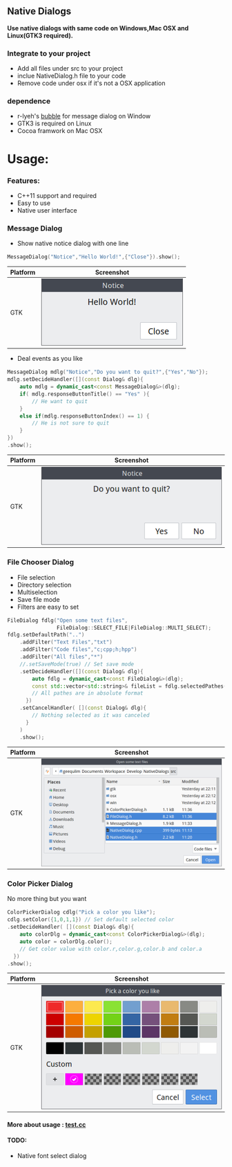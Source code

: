 Native Dialogs
-----------------
**Use native dialogs with same code on Windows,Mac OSX and Linux(GTK3 required).**

### Integrate to your project
* Add all files under src to your project
* inclue NativeDialog.h file to your code
* Remove code under osx if it's not a OSX application

### dependence

* r-lyeh's [bubble](https://github.com/r-lyeh/bubble) for message dialog on Window
* GTK3 is required on Linux
* Cocoa framwork on Mac OSX

# Usage:

### Features:

* C++11 support and required
* Easy to use
* Native user interface

### Message Dialog

* Show native notice dialog with one line

```c++
MessageDialog("Notice","Hello World!",{"Close"}).show();
```

Platform|Screenshot
---|---
GTK|![](screenshot/gtk_message_0.png)

* Deal events as you like

```c++
MessageDialog mdlg("Notice","Do you want to quit?",{"Yes","No"});
mdlg.setDecideHandler([](const Dialog& dlg){
    auto mdlg = dynamic_cast<const MessageDialog&>(dlg);
    if( mdlg.responseButtonTitle() == "Yes" ){
        // He want to quit
    }
    else if(mdlg.responseButtonIndex() == 1) {
        // He is not sure to quit
    }
})
.show();
```
Platform|Screenshot
---|---
GTK|![](screenshot/gtk_message_1.png)


### File Chooser Dialog

* File selection
* Directory selection
* Multiselection
* Save file mode
* Filters are easy to set

```c++
FileDialog fdlg("Open some text files",
                FileDialog::SELECT_FILE|FileDialog::MULTI_SELECT);
fdlg.setDefaultPath("..")
    .addFilter("Text Files","txt")
    .addFilter("Code files","c;cpp;h;hpp")
    .addFilter("All files","*")
    //.setSaveMode(true) // Set save mode
    .setDecideHandler([](const Dialog& dlg){
        auto fdlg = dynamic_cast<const FileDialog&>(dlg);
        const std::vector<std::string>& fileList = fdlg.selectedPathes();
        // All pathes are in absolute format
      })
    .setCancelHandler( [](const Dialog& dlg){
        // Nothing selected as it was canceled
      }
    )
    .show();
```
Platform|Screenshot
---|---
GTK|![](screenshot/gtk_file_open.png)

### Color Picker Dialog

No more thing but you want

```c++
ColorPickerDialog cdlg("Pick a color you like");
cdlg.setColor({1,0,1,1}) // Set default selected color
.setDecideHandler( [](const Dialog& dlg){
    auto colorDlg = dynamic_cast<const ColorPickerDialog&>(dlg);
    auto color = colorDlg.color();
    // Get color value with color.r,color.g,color.b and color.a
  })
.show();
```

Platform|Screenshot
---|---
GTK|![](screenshot/gtk_color_picker.png)

#### More about usage : [test.cc](test.cc)

#### TODO:

* Native font select dialog
